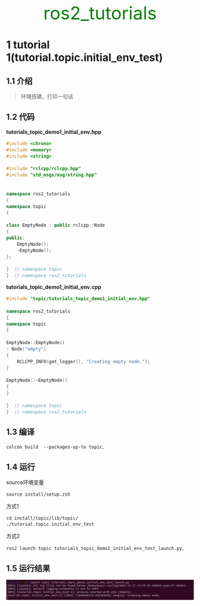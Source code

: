 <center>  <font size=10 color='green'> ros2_tutorials </font></center>

# 1 tutorial 1(tutorial.topic.initial_env_test)

## 1.1 介绍

> 环境搭建，打印一句话

## 1.2 代码

**tutorials_topic_demo1_initial_env.hpp**

```c++
#include <chrono>
#include <memory>
#include <string>

#include "rclcpp/rclcpp.hpp"
#include "std_msgs/msg/string.hpp"


namespace ros2_tutorials
{
namespace topic
{

class EmptyNode : public rclcpp::Node
{
public:
    EmptyNode();
    ~EmptyNode();
};

}  // namespace topic
}  // namespace ros2_tutorials
```



**tutorials_topic_demo1_initial_env.cpp**

```cpp
#include "topic/tutorials_topic_demo1_initial_env.hpp"

namespace ros2_tutorials
{
namespace topic
{

EmptyNode::EmptyNode()
: Node("empty")
{
    RCLCPP_INFO(get_logger(), "Creating empty node.");
}

EmptyNode::~EmptyNode()
{
}

}  // namespace topic
}  // namespace ros2_tutorials
```

## 1.3 编译

```perl
colcon build  --packages-up-to topic、
```

## 1.4 运行

source环境变量

```shell
source install/setup.zsh
```

方式1

```shell
cd install/topic/lib/topic/
./tutorial.topic.initial_env_test
```

方式2

```shell
ros2 launch topic tutorials_topic_demo1_initial_env_test_launch.py、
```

## 1.5 运行结果

![topic_tutorial.topic.initial_env_test](./images/topic_tutorial.topic.initial_env_test.png)



